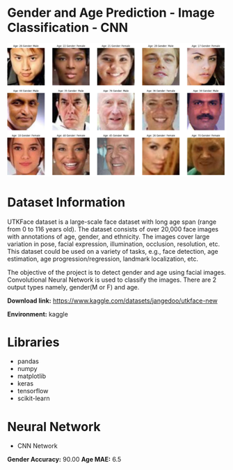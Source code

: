 # Gender and Age Prediction - Image Classification - CNN
![Repository Thumbnail](age_gender.png)
# Dataset Information

UTKFace dataset is a large-scale face dataset with long age span (range from 0 to 116 years old). The dataset consists of over 20,000 face images with annotations of age, gender, and ethnicity. The images cover large variation in pose, facial expression, illumination, occlusion, resolution, etc. This dataset could be used on a variety of tasks, e.g., face detection, age estimation, age progression/regression, landmark localization, etc.

The objective of the project is to detect gender and age using facial images. Convolutional Neural Network is used to classify the images. There are 2 output types namely, gender(M or F) and age.

**Download link:** https://www.kaggle.com/datasets/jangedoo/utkface-new

**Environment:** kaggle

# Libraries

- pandas
- numpy
- matplotlib
- keras
- tensorflow
- scikit-learn

# Neural Network

- CNN Network
  
**Gender Accuracy:** 90.00
**Age MAE:** 6.5
